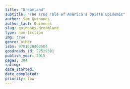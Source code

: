 ```yaml
---
title: "Dreamland"
subtitle: "The True Tale of America's Opiate Epidemic"
author: Sam Quinones
author_last: Quinones
slug: quinones-dreamland
type: non-fiction
img: true
genre: other
isbn: 9781620402504
goodreads_id: 22529381
publish_year: 2015
pages: 384
rating: 
date_started:
date_completed:
priority: low
---
```

